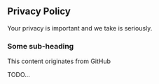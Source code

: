 ## Privacy Policy
Your privacy is important and we take is seriously.

### Some sub-heading
This content originates from GitHub

TODO...
